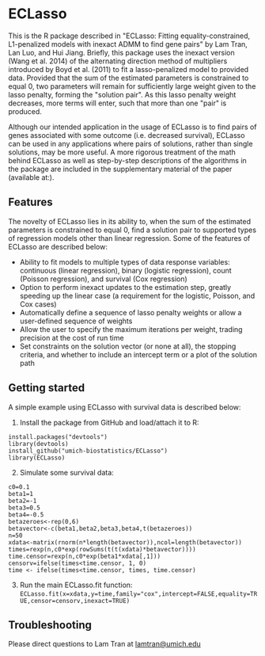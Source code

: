 # ECLasso

This is the R package described in "ECLasso: Fitting equality-constrained, L1-penalized models with inexact ADMM to find gene pairs" by Lam Tran, Lan Luo, and Hui Jiang. Briefly, this package uses the inexact version (Wang et al. 2014) of the alternating direction method of multipliers introduced by Boyd et al. (2011) to fit a lasso-penalized model to provided data. Provided that the sum of the estimated parameters is constrained to equal 0, two parameters will remain for sufficiently large weight given to the lasso penalty, forming the "solution pair". As this lasso penalty weight decreases, more terms will enter, such that more than one "pair" is produced.

Although our intended application in the usage of ECLasso is to find pairs of genes associated with some outcome (i.e. decreased survival), ECLasso can be used in any applications where pairs of solutions, rather than single solutions, may be more useful. A more rigorous treatment of the math behind ECLasso as well as step-by-step descriptions of the algorithms in the package are included in the supplementary material of the paper (available at:). 

## Features
The novelty of ECLasso lies in its ability to, when the sum of the estimated parameters is constrained to equal 0, find a solution pair to supported types of regression models other than linear regression.  Some of the features of ECLasso are described below:
* Ability to fit models to multiple types of data response variables: continuous (linear regression), binary (logistic regression), count (Poisson regression), and survival (Cox regression)
* Option to perform inexact updates to the estimation step, greatly speeding up the linear case (a requirement for the logistic, Poisson, and Cox cases)  
* Automatically define a sequence of lasso penalty weights or allow a user-defined sequence of weights 
* Allow the user to specify the maximum iterations per weight, trading precision at the cost of run time
* Set constraints on the solution vector (or none at all), the stopping criteria, and whether to include an intercept term or a plot of the solution path

## Getting started
A simple example using ECLasso with survival data is described below:
1. Install the package from GitHub and load/attach it to R: 
````
install.packages("devtools")
library(devtools)
install_github("umich-biostatistics/ECLasso")
library(ECLasso)
````
2. Simulate some survival data:
`````````````
c0=0.1
beta1=1
beta2=-1
beta3=0.5
beta4=-0.5
betazeroes<-rep(0,6)
betavector<-c(beta1,beta2,beta3,beta4,t(betazeroes))
n=50
xdata<-matrix(rnorm(n*length(betavector)),ncol=length(betavector))
times=rexp(n,c0*exp(rowSums(t(t(xdata)*betavector))))
time.censor=rexp(n,c0*exp(beta1*xdata[,1]))
censorv=ifelse(times<time.censor, 1, 0)
time <- ifelse(times<time.censor, times, time.censor)
`````````````
3. Run the main ECLasso.fit function:
`
ECLasso.fit(x=xdata,y=time,family="cox",intercept=FALSE,equality=TRUE,censor=censorv,inexact=TRUE)
`
## Troubleshooting
Please direct questions to Lam Tran at lamtran@umich.edu


